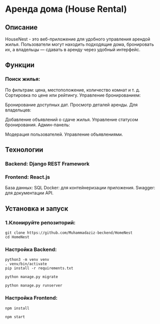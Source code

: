 # Аренда дома (House Rental)

## Описание
HouseNest - это веб-приложение для удобного управления арендой жилья. Пользователи могут находить подходящие дома, бронировать их, а владельцы — сдавать в аренду через удобный интерфейс.

## Функции
### Поиск жилья:

По фильтрам: цена, местоположение, количество комнат и т. д.
Сортировка по цене или рейтингу.
Управление бронированием:

Бронирование доступных дат.
Просмотр деталей аренды.
Для владельцев:

Добавление объявлений о сдаче жилья.
Управление статусом бронирования.
Админ-панель:

Модерация пользователей.
Управление объявлениями.

## Технологии
### Backend: Django REST Framework
### Frontend: React.js
База данных: SQL
Docker: для контейнеризации приложения.
Swagger: для документации API.

## Установка и запуск
### 1.Клонируйте репозиторий:
``` copy
git clone https://github.com/Muhammadaziz-beckend/HomeNest
cd HomeNest
```

### Настройка Backend:
``` copy
python3 -m venv venv
. venv/bin/activate
pip install -r requirements.txt
```

``` copy
python manage.py migrate
```
``` copy
python manage.py runserver
```

### Настройка Frontend:
``` copy
npm install
```
``` copy
npm start
```
